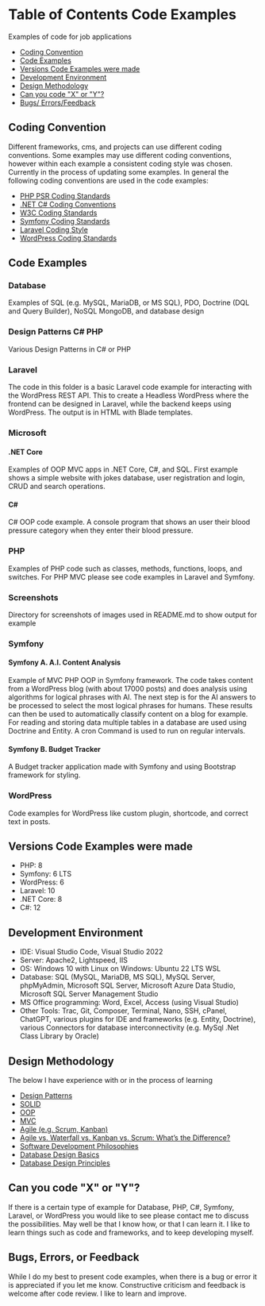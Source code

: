 #  Table of Contents Code Examples

Examples of code for job applications 

- [Coding Convention](#coding-convention)
- [Code Examples](#code-examples)
- [Versions Code Examples were made](#versions-code-examples-were-made)
- [Development Environment](#development-environment)
- [Design Methodology](#design-methodology)
- [Can you code "X" or "Y"?](#can-you-code-x-or-y)
- [Bugs/ Errors/Feedback](#bugs-errors-or-feedback)

## Coding Convention

Different frameworks, cms, and projects can use different coding conventions. Some examples may use different coding conventions, however within each example a consistent coding style was chosen. Currently in the process of updating some examples. In general the following coding conventions are used in the code examples:

- [PHP PSR Coding Standards](https://www.php-fig.org/psr/)
- [.NET C# Coding Conventions](https://learn.microsoft.com/en-us/dotnet/csharp/fundamentals/coding-style/coding-conventions)
- [W3C Coding Standards](https://www.w3.org/)
- [Symfony Coding Standards](https://symfony.com/doc/current/contributing/code/standards.html)
- [Laravel Coding Style](https://laravel.com/docs/10.x/contributions#coding-style) 
- [WordPress Coding Standards](https://developer.wordpress.org/coding-standards/wordpress-coding-standards/)
  
## Code Examples

### Database

Examples of SQL (e.g. MySQL, MariaDB, or MS SQL), PDO, Doctrine (DQL and Query Builder), NoSQL MongoDB, and database design

### Design Patterns C# PHP

Various Design Patterns in C# or PHP

### Laravel

The code in this folder is a basic Laravel code example for interacting with the WordPress REST API. This to create a Headless WordPress where the frontend can be designed in Laravel, while the backend keeps using WordPress. The output is in HTML with Blade templates.

### Microsoft

#### .NET Core

Examples of OOP MVC apps in .NET Core, C#, and SQL. First example shows a simple website with jokes database, user registration and login, CRUD and search operations. 

#### C#

C# OOP code example. A console program that shows an user their blood pressure category when they enter their blood pressure.

### PHP

Examples of PHP code such as classes, methods,  functions, loops, and switches. For PHP MVC please see code examples in Laravel and Symfony.

### Screenshots

Directory for screenshots of images used in README.md to show output for example

### Symfony

#### Symfony A. A.I. Content Analysis

Example of MVC PHP OOP in Symfony framework. The code takes content from a WordPress blog (with about 17000 posts)     and does analysis using algorithms for logical phrases with AI. The next step is for the AI answers to be processed to select the most logical phrases for humans. These results can then be used to automatically classify content on a blog for example. For reading and storing data multiple tables in a database are used using Doctrine and Entity. A cron Command is used to run on regular intervals. 

#### Symfony B. Budget Tracker

A Budget tracker application made with Symfony and using Bootstrap framework for styling.

### WordPress

Code examples for WordPress like custom plugin, shortcode, and correct text in posts.

## Versions Code Examples were made

- PHP: 8
- Symfony: 6 LTS
- WordPress: 6
- Laravel: 10
- .NET Core: 8
- C#: 12

## Development Environment

- IDE: Visual Studio Code, Visual Studio 2022
- Server: Apache2, Lightspeed, IIS
- OS: Windows 10 with Linux on Windows: Ubuntu 22 LTS WSL
- Database: SQL (MySQL, MariaDB, MS SQL), MySQL Server, phpMyAdmin, Microsoft SQL Server, Microsoft Azure Data Studio, Microsoft SQL Server Management Studio
- MS Office programming: Word, Excel, Access (using Visual Studio)
- Other Tools: Trac, Git, Composer, Terminal, Nano, SSH, cPanel, ChatGPT, various plugins for IDE and frameworks (e.g. Entity, Doctrine), various Connectors for database interconnectivity (e.g. MySql .Net Class Library by Oracle)

## Design Methodology

The below I have experience with or in the process of learning

- [Design Patterns](https://refactoring.guru/design-patterns/php)
- [SOLID](https://en.wikipedia.org/wiki/SOLID)
- [OOP](https://en.wikipedia.org/wiki/Object-oriented_programming)
- [MVC](https://nl.wikipedia.org/wiki/Model-view-controller-model)
- [Agile (e.g. Scrum, Kanban)](https://leansixsigmagroep.nl/en/lean-agile-and-six-sigma/what-is-agile/)
- [Agile vs. Waterfall vs. Kanban vs. Scrum: What’s the Difference?](https://www.lucidchart.com/blog/agile-vs-waterfall-vs-kanban-vs-scrum)
- [Software Development Philosophies](https://en.wikipedia.org/wiki/List_of_software_development_philosophies)
- [Database Design Basics](https://support.microsoft.com/en-us/office/database-design-basics-eb2159cf-1e30-401a-8084-bd4f9c9ca1f5)
- [Database Design Principles](https://www.oreilly.com/library/view/access-database-design/0596002734/ch04.html)
  
## Can you code "X" or "Y"?

If there is a certain type of example for Database, PHP, C#, Symfony, Laravel, or WordPress you would like to see please contact me to discuss the possibilities. May well be that I know how, or that I can learn it. I like to learn things such as code and frameworks, and to keep developing myself.

## Bugs, Errors, or Feedback

While I do my best to present code examples, when there is a bug or error it is appreciated if you let me know. 
Constructive criticism and feedback is welcome after code review. I like to learn and improve.






